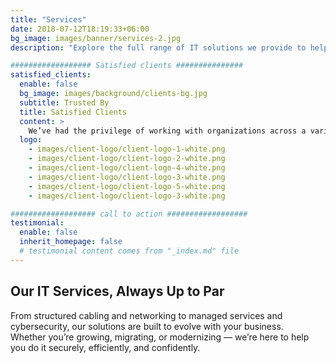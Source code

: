 ```yaml
---
title: "Services"
date: 2018-07-12T18:19:33+06:00
bg_image: images/banner/services-2.jpg
description: "Explore the full range of IT solutions we provide to help your business thrive."

################## Satisfied clients ###############
satisfied_clients:
  enable: false
  bg_image: images/background/clients-bg.jpg
  subtitle: Trusted By
  title: Satisfied Clients
  content: >
    We’ve had the privilege of working with organizations across a variety of industries — each with unique challenges and bold goals. Our commitment to delivering technology that performs has earned the trust of partners large and small.
  logo:
    - images/client-logo/client-logo-1-white.png
    - images/client-logo/client-logo-2-white.png
    - images/client-logo/client-logo-4-white.png
    - images/client-logo/client-logo-3-white.png
    - images/client-logo/client-logo-5-white.png
    - images/client-logo/client-logo-3-white.png

################### call to action ##################
testimonial:
  enable: false
  inherit_homepage: false
  # testimonial content comes from "_index.md" file
---
```


## Our IT Services, Always Up to Par

From structured cabling and networking to managed services and cybersecurity, our solutions are built to evolve with your business.  
Whether you’re growing, migrating, or modernizing — we’re here to help you do it securely, efficiently, and confidently.